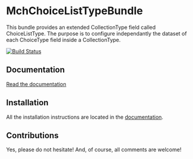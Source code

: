 MchChoiceListTypeBundle
=======================

This bundle provides an extended CollectionType field called ChoiceListType.
The purpose is to configure independantly the dataset of each ChoiceType field inside a CollectionType.

[![Build Status](https://travis-ci.com/maximechagnolleau/MchChoiceListTypeBundle.svg?branch=master)](https://travis-ci.com/maximechagnolleau/MchChoiceListTypeBundle)

Documentation
-------------

[Read the documentation](resources/doc/index.md)

Installation
------------

All the installation instructions are located in the [documentation](resources/doc/index.md).

Contributions
-------------

Yes, please do not hesitate! And, of course, all comments are welcome!
